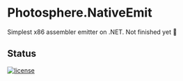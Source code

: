 # Photosphere.NativeEmit
Simplest x86 assembler emitter on .NET. Not finished yet :ghost:

## Status
[![license](https://img.shields.io/github/license/mashape/apistatus.svg?maxAge=2592000)](https://github.com/sunloving/photosphere-nemit/blob/master/LICENSE)
